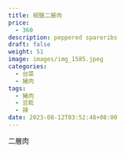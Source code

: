 ```yaml
---
title: 椒鹽二層肉
price:
  - 360
description: peppered spareribs
draft: false
weight: 51
image: images/img_1585.jpeg
categories:
  - 台菜
  - 豬肉
tags:
  - 豬肉
  - 豆乾
  - 辣
date: 2023-08-12T03:52:48+08:00
---
```

二層肉